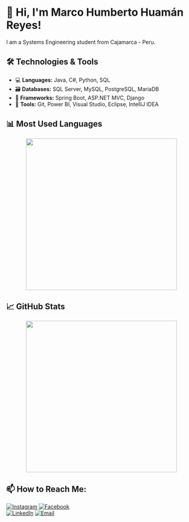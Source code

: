 # 👋 Hi, I'm Marco Humberto Huamán Reyes!
<p>I am a Systems Engineering student from Cajamarca - Peru.</p>

## 🛠️ Technologies & Tools

- 💻 **Languages:** Java, C#, Python, SQL
- 🗃️ **Databases:** SQL Server, MySQL, PostgreSQL, MariaDB
- 🧩 **Frameworks:** Spring Boot, ASP.NET MVC, Django
- 🔧 **Tools:** Git, Power BI, Visual Studio, Eclipse, IntelliJ IDEA

## 📊 Most Used Languages
<div align="center">
  <img src="https://github-readme-stats.vercel.app/api/top-langs/?username=M4rc0Hr&layout=compact&langs_count=8&theme=radical" width="400">
</div>

## 📈 GitHub Stats
<div align="center">
  <img src="https://github-readme-stats.vercel.app/api?username=M4rc0HR&show_icons=true&theme=radical" width="400">
</div>

## 📫 How to Reach Me:

[![Instagram](https://img.shields.io/badge/Instagram-@M4rc0HR-E4405F?style=for-the-badge&logo=instagram&logoColor=white&labelColor=101010)](https://www.instagram.com/marco_hr_21/)
[![Facebook](https://img.shields.io/badge/Facebook-Marco_Huamán_Reyes-1877F2?style=for-the-badge&logo=facebook&logoColor=white&labelColor=101010)](https://www.facebook.com/marco.huamanreyes.9)
</br>
[![LinkedIn](https://img.shields.io/badge/LinkedIn-Marco%20Humberto%20Huam%C3%A1n%20Reyes-0077B5?style=for-the-badge&logo=linkedin&logoColor=white&labelColor=101010)](https://www.linkedin.com/in/marco-humberto-huam%C3%A1n-reyes-a6877b281/)
[![Email](https://img.shields.io/badge/Email-mhuamanreyes@gmail.com-%231DA1F2?style=for-the-badge&logo=gmail&logoColor=white&labelColor=101010)](mailto:mhuamanreyes@gmail.com)


